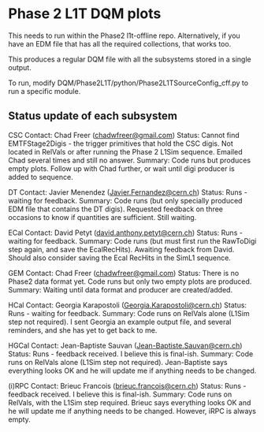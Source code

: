 # Phase 2 L1T DQM plots

This needs to run within the Phase2 l1t-offline repo. Alternatively, if you have an EDM file that has all the required collections, that works too.

This produces a regular DQM file with all the subsystems stored in a single output.

To run, modify DQM/Phase2L1T/python/Phase2L1TSourceConfig_cff.py to run a specific module.

## Status update of each subsystem

CSC
Contact: Chad Freer (chadwfreer@gmail.com)
Status: Cannot find EMTFStage2Digis - the trigger primitives that hold the CSC digis. Not located in RelVals or after running the Phase 2 L1Sim sequence. Emailed Chad several times and still no answer.
Summary: Code runs but produces empty plots. Follow up with Chad further, or wait until digi producer is added to sequence.

DT
Contact: Javier Menendez (Javier.Fernandez@cern.ch)
Status: Runs - waiting for feedback.
Summary: Code runs (but only specially produced EDM file that contains the DT digis). Requested feedback on three occasions to know if quantities are sufficient. Still waiting.

ECal
Contact: David Petyt (david.anthony.petyt@cern.ch)
Status: Runs - waiting for feedback.
Summary: Code runs (but must first run the RawToDigi step again, and save the EcalRecHits). Awaiting feedback from David. Should also consider saving the Ecal RecHits in the SimL1 sequence.

GEM
Contact: Chad Freer (chadwfreer@gmail.com)
Status: There is no Phase2 data format yet. Code runs but only two empty plots are produced.
Summary: Waiting until data format and producer are created/added.

HCal
Contact: Georgia Karapostoli (Georgia.Karapostoli@cern.ch)
Status: Runs - waiting for feedback.
Summary: Code runs on RelVals alone (L1Sim step not required). I sent Georgia an example output file, and several reminders, and she has yet to get back to me.

HGCal
Contact: Jean-Baptiste Sauvan (Jean-Baptiste.Sauvan@cern.ch)
Status: Runs - feedback received. I believe this is final-ish.
Summary: Code runs on RelVals alone (L1Sim step not required). Jean-Baptiste says everything looks OK and he will update me if anything needs to be changed.

(i)RPC
Contact: Brieuc Francois (brieuc.francois@cern.ch)
Status: Runs - feedback received. I believe this is final-ish.
Summary: Code runs on RelVals, with the L1Sim step required. Brieuc says everything looks OK and he will update me if anything needs to be changed. However, iRPC is always empty.

